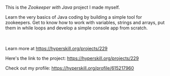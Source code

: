 This is the *Zookeeper with Java* project I made myself.


<p>Learn the very basics of Java coding by building a simple tool for zookeepers. Get to know how to work with variables, strings and arrays, put them in while loops and develop a simple console app from scratch.</p><br/><br/>Learn more at <a href="https://hyperskill.org/projects/229?utm_source=ide&utm_medium=ide&utm_campaign=ide&utm_content=project-card">https://hyperskill.org/projects/229</a>

Here's the link to the project: https://hyperskill.org/projects/229

Check out my profile: https://hyperskill.org/profile/615217960
